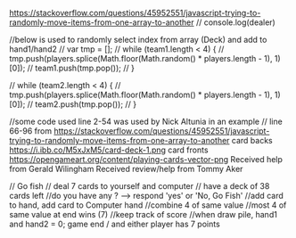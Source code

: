 https://stackoverflow.com/questions/45952551/javascript-trying-to-randomly-move-items-from-one-array-to-another
// console.log(dealer)

//below is used to randomly select index from array (Deck) and add to hand1/hand2
// var tmp = [];
// while (team1.length < 4) {
//   tmp.push(players.splice(Math.floor(Math.random() * players.length - 1), 1)[0]);
//   team1.push(tmp.pop());
// }

// while (team2.length < 4) {
//   tmp.push(players.splice(Math.floor(Math.random() * players.length - 1), 1)[0]);
//   team2.push(tmp.pop());
// }

//some code used line 2-54 was used by Nick Altunia in an example
// line 66-96 from https://stackoverflow.com/questions/45952551/javascript-trying-to-randomly-move-items-from-one-array-to-another
card backs https://i.ibb.co/M5xJxM5/card-deck-1.png
card fronts https://opengameart.org/content/playing-cards-vector-png
Received help from Gerald Wilingham 
Received review/help from Tommy Aker

// Go fish
// deal 7 cards to yourself and computer
// have a deck of 38 cards left
//do you have any <insert suit>? --> respond 'yes' or 'No, Go Fish'
//add card to hand, add card to Computer hand
//combine 4 of same value
//most 4 of same value at end wins (7)
//keep track of score
//when draw pile, hand1 and hand2 = 0; game end / and either player has 7 points

